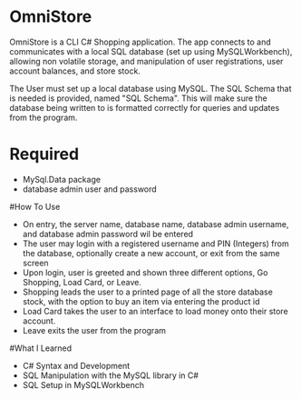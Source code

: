 # OmniStore
OmniStore is a CLI C# Shopping application. The app connects to and communicates with a local SQL database (set up using MySQLWorkbench), allowing non volatile storage, and manipulation of user registrations, user account balances, and store stock.

The User must set up a local database using MySQL. The SQL Schema that is needed is provided, named "SQL Schema". This will make sure the database being written to is formatted correctly for queries and updates from the program.

# Required
- MySql.Data package
- database admin user and password

#How To Use
 - On entry, the server name, database name, database admin username, and database admin password wil be entered
 - The user may login with a registered username and PIN (Integers) from the database, optionally create a new account, or exit from the same screen
 - Upon login, user is greeted and shown three different options, Go Shopping, Load Card, or Leave.
 - Shopping leads the user to a printed page of all the store database stock, with the option to buy an item via entering the product id
 - Load Card takes the user to an interface to load money onto their store account.
 - Leave exits the user from the program

#What I Learned
 - C# Syntax and Development
 - SQL Manipulation with the MySQL library in C#
 - SQL Setup in MySQLWorkbench
